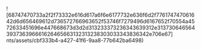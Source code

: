 
![68747470733a2f2f73332e616d617a6f6e6177732e636f6d2f776174747061642d6d656469612d736572766963652f53746f7279496d6167652f70554a4572633451696e447668673d3d2d313233373236343639312e313730646564393736396661626465663132313238303033343836342e706e67]
nts/assets/cbf333b4-a427-41f6-9aa8-77b642ba6498)
